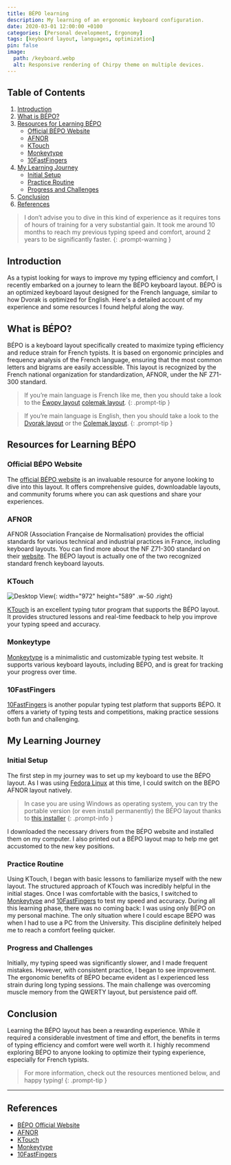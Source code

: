 ```yaml
---
title: BÉPO learning
description: My learning of an ergonomic keyboard configuration.
date: 2020-03-01 12:00:00 +0100
categories: [Personal development, Ergonomy]
tags: [keyboard layout, languages, optimization]
pin: false
image:
  path: /keyboard.webp
  alt: Responsive rendering of Chirpy theme on multiple devices.
---
```


## Table of Contents

1. [Introduction](#introduction)
2. [What is BÉPO?](#what-is-bépo)
3. [Resources for Learning BÉPO](#resources-for-learning-bépo)
   - [Official BÉPO Website](#official-bépo-website)
   - [AFNOR](#afnor)
   - [KTouch](#ktouch)
   - [Monkeytype](#monkeytype)
   - [10FastFingers](#10fastfingers)
4. [My Learning Journey](#my-learning-journey)
   - [Initial Setup](#initial-setup)
   - [Practice Routine](#practice-routine)
   - [Progress and Challenges](#progress-and-challenges)
5. [Conclusion](#conclusion)
6. [References](#references)

> I don’t advise you to dive in this kind of experience as it requires tons of hours of training for a very substantial gain. It took me around 10 months to reach my previous typing speed and comfort, around 2 years to be significantly faster.
{: .prompt-warning }

## Introduction

As a typist looking for ways to improve my typing efficiency and comfort, I recently embarked on a journey to learn the BÉPO keyboard layout. BÉPO is an optimized keyboard layout designed for the French language, similar to how Dvorak is optimized for English. Here's a detailed account of my experience and some resources I found helpful along the way.

## What is BÉPO?

BÉPO is a keyboard layout specifically created to maximize typing efficiency and reduce strain for French typists. It is based on ergonomic principles and frequency analysis of the French language, ensuring that the most common letters and bigrams are easily accessible. This layout is recognized by the French national organization for standardization, AFNOR, under the NF Z71-300 standard.


> If you’re main language is French like me, then you should take a look to the [Éwopy layout](https://hal.science/hal-01558613/document) [colemak layout](https://colemak.com/).
{: .prompt-tip }

> If you’re main language is English, then you should take a look to the [Dvorak layout](https://en.wikipedia.org/wiki/Dvorak_keyboard_layout) or the [Colemak layout](https://colemak.com/).
{: .prompt-tip }

## Resources for Learning BÉPO

### Official BÉPO Website

The [official BÉPO website](https://bepo.fr/wiki/Accueil) is an invaluable resource for anyone looking to dive into this layout. It offers comprehensive guides, downloadable layouts, and community forums where you can ask questions and share your experiences.

### AFNOR

AFNOR (Association Française de Normalisation) provides the official standards for various technical and industrial practices in France, including keyboard layouts. You can find more about the NF Z71-300 standard on their [website](https://www.afnor.org/). The BÉPO layout is actually one of the two recognized standard french keyboard layouts.

### KTouch
![Desktop View](/ktouch.webp){: width="972" height="589" .w-50 .right}

[KTouch](https://apps.kde.org/ktouch/) is an excellent typing tutor program that supports the BÉPO layout. It provides structured lessons and real-time feedback to help you improve your typing speed and accuracy.

### Monkeytype

[Monkeytype](https://monkeytype.com/) is a minimalistic and customizable typing test website. It supports various keyboard layouts, including BÉPO, and is great for tracking your progress over time.

### 10FastFingers

[10FastFingers](https://10fastfingers.com/) is another popular typing test platform that supports BÉPO. It offers a variety of typing tests and competitions, making practice sessions both fun and challenging.

## My Learning Journey

### Initial Setup

The first step in my journey was to set up my keyboard to use the BÉPO layout. As I was using [Fedora Linux](https://fedoraproject.org/) at this time, I could switch on the BÉPO AFNOR layout natively. 

> In case you are using Windows as operating system, you can try the portable version (or even install permanently) the BÉPO layout thanks to [this installer](https://bepo.fr/wiki/Portable_Keyboard_Layout)
{: .prompt-info }


I downloaded the necessary drivers from the BÉPO website and installed them on my computer. I also printed out a BÉPO layout map to help me get accustomed to the new key positions.

### Practice Routine

Using KTouch, I began with basic lessons to familiarize myself with the new layout. The structured approach of KTouch was incredibly helpful in the initial stages. Once I was comfortable with the basics, I switched to [Monkeytype](https://monkeytype.com/) and [10FastFingers](https://10fastfingers.com/) to test my speed and accuracy. During all this learning phase, there was no coming back: I was using only BÉPO on my personal machine. The only situation where I could escape BÉPO was when I had to use a PC from the University. This discipline definitely helped me to reach a comfort feeling quicker.

### Progress and Challenges

Initially, my typing speed was significantly slower, and I made frequent mistakes. However, with consistent practice, I began to see improvement. The ergonomic benefits of BÉPO became evident as I experienced less strain during long typing sessions. The main challenge was overcoming muscle memory from the QWERTY layout, but persistence paid off.

## Conclusion

Learning the BÉPO layout has been a rewarding experience. While it required a considerable investment of time and effort, the benefits in terms of typing efficiency and comfort were well worth it. I highly recommend exploring BÉPO to anyone looking to optimize their typing experience, especially for French typists.

> For more information, check out the resources mentioned below, and happy typing!
{: .prompt-tip }

---

## References

- [BÉPO Official Website](https://bepo.fr/wiki/Accueil)
- [AFNOR](https://www.afnor.org/)
- [KTouch](https://apps.kde.org/ktouch/)
- [Monkeytype](https://monkeytype.com/)
- [10FastFingers](https://10fastfingers.com/)
